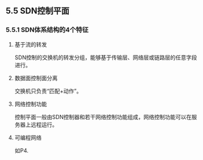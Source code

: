 ## 5.5 SDN控制平面

### 5.5.1 SDN体系结构的4个特征

1. 基于流的转发
   
   SDN控制的交换机的转发分组，能够基于传输层、网络层或链路层的任意字段进行。

2. 数据面控制面分离
   
   交换机只负责“匹配+动作”。

3. 网络控制功能
   
   控制平面一般由SDN控制器和若干网络控制功能组成，网络控制功能可以在服务器上远程运行。

4. 可编程网络
   
   如P4.